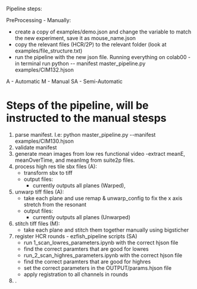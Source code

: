 Pipeline steps:



PreProcessing - Manually:
- create a copy of examples/demo.json and change the variable to match the new experiment, save it as mouse_name.json
- copy the relevant files (HCR/2P) to the relevant folder (look at examples/file_structure.txt)
- run the pipeline with the new json file. Running everything on colab00 - in terminal run python -- manifest master_pipeline.py examples/CIM132.hjson

A - Automatic
M - Manual
SA - Semi-Automatic


# Steps of the pipeline, will be instructed to the manual stesps 
1. parse manifest. I.e: python master_pipeline.py  --manifest examples/CIM130.hjson
2. validate manifest
2. generate mean images from low res functional video 
    -extract meanE, meanOverTime, and meanImg from suite2p files. 
3. process high res tile sbx files (A):
    - transform sbx to tiff
    - output files:
        - currently outputs all planes (Warped),
4. unwarp tiff files (A):
    - take each plane and use remap & unwarp_config to fix the x axis stretch from the resonant
    - output files:
        - currently outputs all planes (Unwarped)
5. stitch tiff files (M):
    - take each plane and stitch them together manually using bigsticher
6. register HCR rounds - ezfish_pipeline scripts (SA)
    - run 1_scan_lowres_parameters.ipynb with the correct hjson file
    - find the correct paramters that are good for lowres
    - run_2_scan_highres_parameters.ipynb with the correct hjson file
    - find the correct paramters that are good for highres
    - set the correct parameters in the OUTPUT/params.hjson file
    - apply registration to all channels in rounds
7. .
